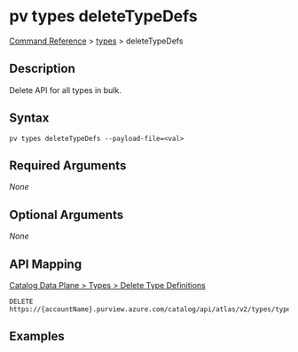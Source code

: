 # pv types deleteTypeDefs
[Command Reference](../../../README.md#command-reference) > [types](./main.md) > deleteTypeDefs

## Description
Delete API for all types in bulk.

## Syntax
```
pv types deleteTypeDefs --payload-file=<val>
```

## Required Arguments
*None*

## Optional Arguments
*None*

## API Mapping
[Catalog Data Plane > Types > Delete Type Definitions](https://docs.microsoft.com/en-us/rest/api/purview/catalogdataplane/types/delete-type-definitions)
```
DELETE https://{accountName}.purview.azure.com/catalog/api/atlas/v2/types/typedefs
```

## Examples
```powershell

```